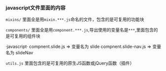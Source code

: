 ### javascript文件里面的内容

`mixins/`
里面全是用`mixin.***.js`命名的文件，包含的是可复用的功能块

`components/`
里面全是用`component.***.js`,导出使用的变量名是`***`,里面包含的是可复用的组件块

·javascript·
    compnent.slide.js => 变量名为 slide
    compnent.slide-nav.js => 变量名为 slideNav
    

`utils.js`
里面包含的是可复用的原生JS函数或jQuery函数（插件）




